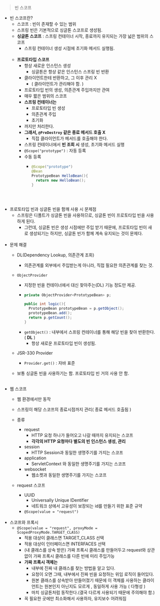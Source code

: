 > 빈 스코프
- 빈 스코프란?
  - 스코프 : 빈이 존재할 수 있는 범위
  - 스프링 빈은 기본적으로 싱글톤 스코프로 생성됨.
  - **싱글톤 스코프** : 스프링 컨테이너 시작, 종료까지 유지되는 가장 넓은 범위의 스코프
    - 스프링 컨테이너 생성 시점에 초기화 메서드 실행됨.
  <br/></br>
  - **프로토타입 스코프**
    - 항상 새로운 인스턴스 생성
      - 싱글톤은 항상 같은 인스턴스 스프링 빈 반환
    - 클라이언트한테 반환하고, 그 이후 관리 X 
      - ( 클라이언트가 관리해야 함. )
    - 프로토타입 빈의 생성, 의존관계 주입까지만 관여
    - 매우 짧은 범위의 스코프
    - **스프링 컨테이너는**
      - 프로토타입 빈 생성
      - 의존관계 주입
      - 초기화
    - 까지만 처리한다.
    - **그래서, `@PreDestroy` 같은 종료 메서드 호출 X**
      - 직접 클라이언트가 메서드를 호출해야 한다.
    - 스프링 컨테이너에서 **빈 조회 시** 생성, 초기화 메서드 실행
    - `@Scope("prototype")` : 자동 등록
    - 수동 등록
      - ~~~java
        @Scope("prototype")
        @Bean
        PrototypeBean HelloBean(){
          return new HelloBean();
        }
<br/></br>
- 프로토타입 빈과 싱글톤 빈을 함깨 사용 시 문제점
  - 스프링은 디폴트가 싱글톤 빈을 사용하므로, 싱글톤 빈이 프로토타입 빈을 사용하게 된다.
    - 그런데, 싱글톤 빈은 생성 시점에만 주입 받기 때문에, 프로토타입 빈이 새로 생성되기는 하지만, 싱글톤 빈가 함께 계속 유지되는 것이 문제다.
<br/></br>
- 문제 해결
  - DL(Dependency Lookup, 의존관계 조회)
    - 의존관계를 외부에서 주입받는게 아니라, 직접 필요한 의존관계를 찾는 것.
  - `ObjectProvider`
    - 지정한 빈을 컨테이너에서 대신 찾아주는(DL) 기능 정도만 제공.
    - ~~~java
      private ObjectProvider<PrototypeBean> p;

      public int logic(){
        PrototypeBean prototypeBean = p.getObject();
        prototypeBean.add();
        return p.getCount();
      }
    - `getObject()` : 내부에서 스프링 컨테이너를 통해 해당 빈을 찾아 반환한다. ( **DL** )
      - 항상 새로운 프로토타입 빈이 생성됨.

  - JSR-330 Provider
    - `Provider.get()` : 자바 표준

  - 보통 싱글톤 빈을 사용하기는 함. 프로토타입 빈 거의 사용 안 함.
<br/></br>
- 웹 스코프
  - 웹 환경에서만 동작
  - 스프링이 해당 스코프의 종료시점까지 관리( 종료 메서드 호출됨 )
  - 종류
    - request
      - HTTP 요청 하나가 들어오고 나갈 때까지 유지되는 스코프
      - **각각의 HTTP 요청마다 별도의 빈 인스턴스 생성, 관리**
    - session
      - HTTP Session과 동일한 생명주기를 가지는 스코프
    - application
      - ServletContext 와 동일한 생명주기를 가지는 스코프
    - websocket
      - 웹소켓과 동일한 생명주기를 가지는 스코프

  - request 스코프
    - UUID
      - Universally Unique IDentifier
      - 네트워크 상에서 고유성이 보장되는 id를 만들기 위한 표준 규약
    - `@Scope(value = "request")`
<br/></br>
- 스코프와 프록시
  - `@Scope(value = "request", proxyMode = ScopedProxyMode.TARGET_CLASS)`
    - 적용 대상이 클래스면 TARGET_CLASS 선택
    - 적용 대상이 인터페이스면 INTERFACES 선택
    - (내 클래스를 상속 받은) 가짜 프록시 클래스를 만들어두고 request와 상관 없이 가짜 프록시 클래스를 다른 빈에 미리 주입가능
    - **가짜 프록시 객체는**
      - 내부에 진짜 내 클래스를 찾는 방법을 알고 있다.
      - 요청이 오면 그때, 내부에서 진짜 빈을 요청하는 위임 로직이 들어있다.
      - 원본 클래스를 상속받아 만들어졌기 때문에 이 객체를 사용하는 클라이언트는 원본인지 아닌지도 모르게 , 동일하게 사용 가능 ( 다형성 )
      - 마치 싱글톤처럼 동작한다.(결국 다르게 사용되기 때문에 주의해야 함.)
    - 꼭 필요한 곳에만 최소화해서 사용하자, 유지보수 어려워짐
